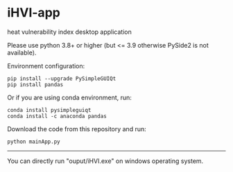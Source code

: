 # iHVI-app
heat vulnerability index desktop application

Please use python 3.8+ or higher (but <= 3.9 otherwise PySide2 is not available).

Environment configuration:

```console
pip install --upgrade PySimpleGUIQt  
pip install pandas
```

Or if you are using conda environment, run:
```console
conda install pysimpleguiqt
conda install -c anaconda pandas
```

Download the code from this repository and run:
```console
python mainApp.py
```
----
You can directly run "ouput/iHVI.exe" on windows operating system.
